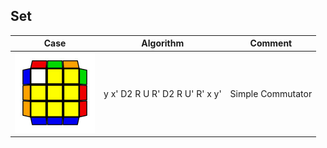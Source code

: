 Set 
------------------------
Case | Algorithm | Comment
----------- | ----------- | ------------
![](Images/1.jpg?raw=true) | y x' D2 R U R' D2 R U' R' x y' | Simple Commutator
